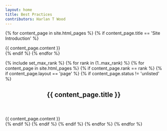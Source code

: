 ```yaml
---
layout: home
title: Best Practices
contributors: Harlan T Wood
---
```


{% for content_page in site.html_pages %}
  {% if content_page.title == 'Site Introduction' %}
<article>
  <div class="entry-content">
    {{ content_page.content }}
  </div>
</article>
  {% endif %}
{% endfor %}

{% include set_max_rank %}
{% for rank in (1..max_rank) %}
  {% for content_page in site.html_pages %}
    {% if content_page.rank == rank %}
      {% if content_page.layout == 'page' %}
        {% if content_page.status != 'unlisted' %}
<article id="{{ content_page.title | replace: ' ', '-' }}">
  <header>
    <h1>{{ content_page.title }}</h1>
  </header>
  <div class="entry-content">
    {{ content_page.content }}
  </div>
</article>
        {% endif %}
      {% endif %}
    {% endif %}
  {% endfor %}
{% endfor %}
